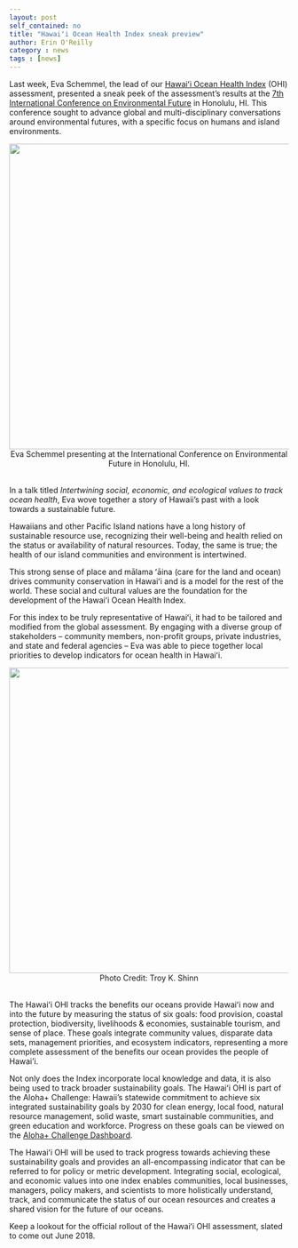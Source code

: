```yaml
---
layout: post
self_contained: no
title: "Hawaiʻi Ocean Health Index sneak preview"
author: Erin O'Reilly
category : news 
tags : [news]
---
```


Last week, Eva Schemmel, the lead of our [Hawaiʻi Ocean Health Index](http://ohi-science.org/mhi/) (OHI) assessment, presented a sneak peek of the assessment’s results at the [7th International Conference on Environmental Future](http://manoa.hawaii.edu/7ICEF/) in Honolulu, HI. This conference sought to advance global and multi-disciplinary conversations around environmental futures, with a specific focus on humans and island environments. 

<center><img src="../assets/blog_images/EvaICEF.png" width="550px"><br/>
Eva Schemmel presenting at the International Conference on Environmental Future in Honolulu, HI.</center>
<br/>

In a talk titled *Intertwining social, economic, and ecological values to track ocean health*, Eva wove together a story of Hawaii’s past with a look towards a sustainable future. 

Hawaiians and other Pacific Island nations have a long history of sustainable resource use, recognizing their well-being and health relied on the status or availability of natural resources. Today, the same is true; the health of our island communities and environment is intertwined. 

This strong sense of place and mālama ʻāina (care for the land and ocean) drives community conservation in Hawaiʻi and is a model for the rest of the world. These social and cultural values are the foundation for the development of the Hawaiʻi Ocean Health Index.

For this index to be truly representative of Hawaiʻi, it had to be tailored and modified from the global assessment. By engaging with a diverse group of stakeholders – community members, non-profit groups, private industries, and state and federal agencies – Eva was able to piece together local priorities to develop indicators for ocean health in Hawaiʻi.

<center><img src="../assets/blog_images/FishermanSunset_Troy K Shinn.jpg" width="550px"><br/>
Photo Credit: Troy K. Shinn</center>
<br/>

The Hawaiʻi OHI tracks the benefits our oceans provide Hawaiʻi now and into the future by measuring the status of six goals: food provision, coastal protection, biodiversity, livelihoods & economies, sustainable tourism, and sense of place. These goals integrate community values, disparate data sets, management priorities, and ecosystem indicators, representing a more complete assessment of the benefits our ocean provides the people of Hawai’i. 

Not only does the Index incorporate local knowledge and data, it is also being used to track broader sustainability goals. The Hawaiʻi OHI is part of the Aloha+ Challenge: Hawaii’s statewide commitment to achieve six integrated sustainability goals by 2030 for clean energy, local food, natural resource management, solid waste, smart sustainable communities, and green education and workforce. Progress on these goals can be viewed on the [Aloha+ Challenge Dashboard](http://dashboard.hawaii.gov/aloha-challenge). 

The Hawaiʻi OHI will be used to track progress towards achieving these sustainability goals and provides an all-encompassing indicator that can be referred to for policy or metric development. Integrating social, ecological, and economic values into one index enables communities, local businesses, managers, policy makers, and scientists to more holistically understand, track, and communicate the status of our ocean resources and creates a shared vision for the future of our oceans.

Keep a lookout for the official rollout of the Hawaiʻi OHI assessment, slated to come out June 2018.
